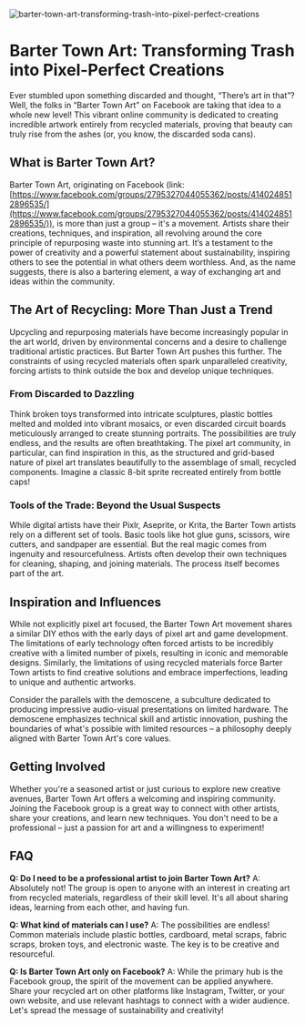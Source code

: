 ![barter-town-art-transforming-trash-into-pixel-perfect-creations](https://images.pexels.com/photos/5745009/pexels-photo-5745009.jpeg?auto=compress&cs=tinysrgb&fit=crop&h=627&w=1200)

# Barter Town Art: Transforming Trash into Pixel-Perfect Creations

Ever stumbled upon something discarded and thought, “There’s art in that”? Well, the folks in “Barter Town Art” on Facebook are taking that idea to a whole new level! This vibrant online community is dedicated to creating incredible artwork entirely from recycled materials, proving that beauty can truly rise from the ashes (or, you know, the discarded soda cans).

## What is Barter Town Art?

Barter Town Art, originating on Facebook (link: [https://www.facebook.com/groups/2795327044055362/posts/4140248512896535/](https://www.facebook.com/groups/2795327044055362/posts/4140248512896535/)), is more than just a group – it's a movement. Artists share their creations, techniques, and inspiration, all revolving around the core principle of repurposing waste into stunning art. It’s a testament to the power of creativity and a powerful statement about sustainability, inspiring others to see the potential in what others deem worthless. And, as the name suggests, there is also a bartering element, a way of exchanging art and ideas within the community. 

## The Art of Recycling: More Than Just a Trend

Upcycling and repurposing materials have become increasingly popular in the art world, driven by environmental concerns and a desire to challenge traditional artistic practices. But Barter Town Art pushes this further. The constraints of using recycled materials often spark unparalleled creativity, forcing artists to think outside the box and develop unique techniques.

### From Discarded to Dazzling

Think broken toys transformed into intricate sculptures, plastic bottles melted and molded into vibrant mosaics, or even discarded circuit boards meticulously arranged to create stunning portraits. The possibilities are truly endless, and the results are often breathtaking. The pixel art community, in particular, can find inspiration in this, as the structured and grid-based nature of pixel art translates beautifully to the assemblage of small, recycled components. Imagine a classic 8-bit sprite recreated entirely from bottle caps!

### Tools of the Trade: Beyond the Usual Suspects

While digital artists have their Pixlr, Aseprite, or Krita, the Barter Town artists rely on a different set of tools. Basic tools like hot glue guns, scissors, wire cutters, and sandpaper are essential. But the real magic comes from ingenuity and resourcefulness. Artists often develop their own techniques for cleaning, shaping, and joining materials. The process itself becomes part of the art.

## Inspiration and Influences

While not explicitly pixel art focused, the Barter Town Art movement shares a similar DIY ethos with the early days of pixel art and game development. The limitations of early technology often forced artists to be incredibly creative with a limited number of pixels, resulting in iconic and memorable designs. Similarly, the limitations of using recycled materials force Barter Town artists to find creative solutions and embrace imperfections, leading to unique and authentic artworks.

Consider the parallels with the demoscene, a subculture dedicated to producing impressive audio-visual presentations on limited hardware. The demoscene emphasizes technical skill and artistic innovation, pushing the boundaries of what's possible with limited resources – a philosophy deeply aligned with Barter Town Art's core values.

## Getting Involved

Whether you're a seasoned artist or just curious to explore new creative avenues, Barter Town Art offers a welcoming and inspiring community. Joining the Facebook group is a great way to connect with other artists, share your creations, and learn new techniques. You don't need to be a professional – just a passion for art and a willingness to experiment!

## FAQ

**Q: Do I need to be a professional artist to join Barter Town Art?**
A: Absolutely not! The group is open to anyone with an interest in creating art from recycled materials, regardless of their skill level. It's all about sharing ideas, learning from each other, and having fun.

**Q: What kind of materials can I use?**
A: The possibilities are endless! Common materials include plastic bottles, cardboard, metal scraps, fabric scraps, broken toys, and electronic waste. The key is to be creative and resourceful.

**Q: Is Barter Town Art only on Facebook?**
A: While the primary hub is the Facebook group, the spirit of the movement can be applied anywhere. Share your recycled art on other platforms like Instagram, Twitter, or your own website, and use relevant hashtags to connect with a wider audience. Let's spread the message of sustainability and creativity!
